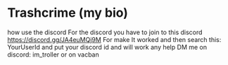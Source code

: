 # Trashcrime (my bio) 
how use the discord For the discord you have to join to this discord https://discord.gg/JA4euMQj9M For make It worked and then search this: YourUserId and put your discord id and will work any help DM me on discord: im_troller or on vacban

